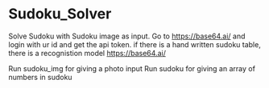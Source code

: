 # Sudoku_Solver
Solve Sudoku with Sudoku image as input.
Go to https://base64.ai/ and login with ur id and get the api token.
if there is a hand written sudoku table, there is a recognistion model
https://base64.ai/

Run sudoku_img for giving a photo input 
Run sudoku for giving an array of numbers in sudoku
